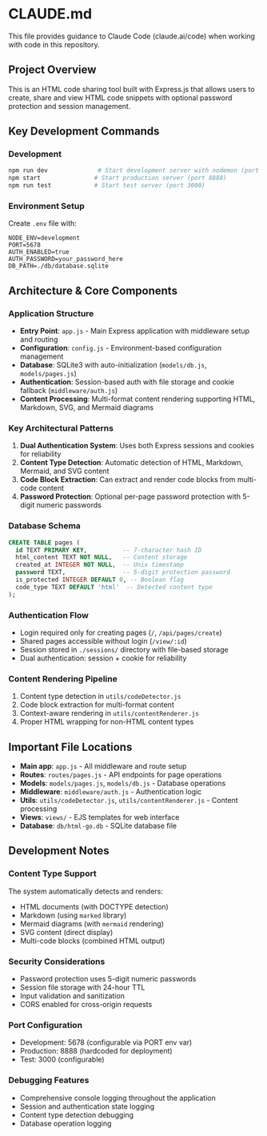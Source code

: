 # CLAUDE.md

This file provides guidance to Claude Code (claude.ai/code) when working with code in this repository.

## Project Overview

This is an HTML code sharing tool built with Express.js that allows users to create, share and view HTML code snippets with optional password protection and session management.

## Key Development Commands

### Development
```bash
npm run dev              # Start development server with nodemon (port 5678)
npm start               # Start production server (port 8888)
npm run test            # Start test server (port 3000)
```

### Environment Setup
Create `.env` file with:
```env
NODE_ENV=development
PORT=5678
AUTH_ENABLED=true
AUTH_PASSWORD=your_password_here
DB_PATH=./db/database.sqlite
```

## Architecture & Core Components

### Application Structure
- **Entry Point**: `app.js` - Main Express application with middleware setup and routing
- **Configuration**: `config.js` - Environment-based configuration management
- **Database**: SQLite3 with auto-initialization (`models/db.js`, `models/pages.js`)
- **Authentication**: Session-based auth with file storage and cookie fallback (`middleware/auth.js`)
- **Content Processing**: Multi-format content rendering supporting HTML, Markdown, SVG, and Mermaid diagrams

### Key Architectural Patterns

1. **Dual Authentication System**: Uses both Express sessions and cookies for reliability
2. **Content Type Detection**: Automatic detection of HTML, Markdown, Mermaid, and SVG content
3. **Code Block Extraction**: Can extract and render code blocks from multi-code content
4. **Password Protection**: Optional per-page password protection with 5-digit numeric passwords

### Database Schema
```sql
CREATE TABLE pages (
  id TEXT PRIMARY KEY,          -- 7-character hash ID
  html_content TEXT NOT NULL,   -- Content storage
  created_at INTEGER NOT NULL,  -- Unix timestamp
  password TEXT,                -- 5-digit protection password
  is_protected INTEGER DEFAULT 0, -- Boolean flag
  code_type TEXT DEFAULT 'html'  -- Detected content type
);
```

### Authentication Flow
- Login required only for creating pages (`/`, `/api/pages/create`)
- Shared pages accessible without login (`/view/:id`)
- Session stored in `./sessions/` directory with file-based storage
- Dual authentication: session + cookie for reliability

### Content Rendering Pipeline
1. Content type detection in `utils/codeDetector.js`
2. Code block extraction for multi-format content
3. Context-aware rendering in `utils/contentRenderer.js`
4. Proper HTML wrapping for non-HTML content types

## Important File Locations

- **Main app**: `app.js` - All middleware and route setup
- **Routes**: `routes/pages.js` - API endpoints for page operations
- **Models**: `models/pages.js`, `models/db.js` - Database operations
- **Middleware**: `middleware/auth.js` - Authentication logic
- **Utils**: `utils/codeDetector.js`, `utils/contentRenderer.js` - Content processing
- **Views**: `views/` - EJS templates for web interface
- **Database**: `db/html-go.db` - SQLite database file

## Development Notes

### Content Type Support
The system automatically detects and renders:
- HTML documents (with DOCTYPE detection)
- Markdown (using `marked` library)
- Mermaid diagrams (with `mermaid` rendering)
- SVG content (direct display)
- Multi-code blocks (combined HTML output)

### Security Considerations
- Password protection uses 5-digit numeric passwords
- Session file storage with 24-hour TTL
- Input validation and sanitization
- CORS enabled for cross-origin requests

### Port Configuration
- Development: 5678 (configurable via PORT env var)
- Production: 8888 (hardcoded for deployment)
- Test: 3000 (configurable)

### Debugging Features
- Comprehensive console logging throughout the application
- Session and authentication state logging
- Content type detection debugging
- Database operation logging